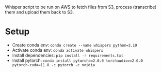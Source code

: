 Whisper script to be run on AWS to fetch files from S3, process (transcribe) them and upload them back to S3.

# Setup

- Create conda env: `conda create --name whisperx python=3.10`
- Activate conda env: `conda activate whisperx`
- Install dependencies: `pip install -r requirements.txt`
- Install pytorch: `conda install pytorch==2.0.0 torchaudio==2.0.0 pytorch-cuda=11.8 -c pytorch -c nvidia`